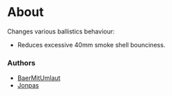 # About

Changes various ballistics behaviour:
- Reduces excessive 40mm smoke shell bounciness.

### Authors

- [BaerMitUmlaut](https://github.com/BaerMitUmlaut)
- [Jonpas](https://github.com/jonpas)
